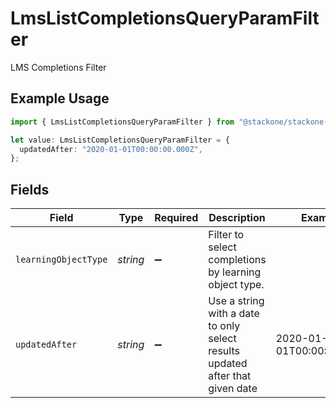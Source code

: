 # LmsListCompletionsQueryParamFilter

LMS Completions Filter

## Example Usage

```typescript
import { LmsListCompletionsQueryParamFilter } from "@stackone/stackone-client-ts/sdk/models/operations";

let value: LmsListCompletionsQueryParamFilter = {
  updatedAfter: "2020-01-01T00:00:00.000Z",
};
```

## Fields

| Field                                                                         | Type                                                                          | Required                                                                      | Description                                                                   | Example                                                                       |
| ----------------------------------------------------------------------------- | ----------------------------------------------------------------------------- | ----------------------------------------------------------------------------- | ----------------------------------------------------------------------------- | ----------------------------------------------------------------------------- |
| `learningObjectType`                                                          | *string*                                                                      | :heavy_minus_sign:                                                            | Filter to select completions by learning object type.                         |                                                                               |
| `updatedAfter`                                                                | *string*                                                                      | :heavy_minus_sign:                                                            | Use a string with a date to only select results updated after that given date | 2020-01-01T00:00:00.000Z                                                      |